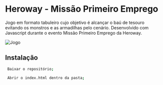 # Heroway - Missão Primeiro Emprego

Jogo em formato tabuleiro cujo objetivo é alcançar o baú de tesouro evitando os monstros e as armadilhas pelo cenário. Desenvolvido com Javascript durante o evento Missão Primeiro Emprego da Heroway.

![Jogo](https://i.imgur.com/ktcgFAI.png)

## Instalação

```sh
 Baixar o repositório;

 Abrir o index.html dentro da pasta;
```

